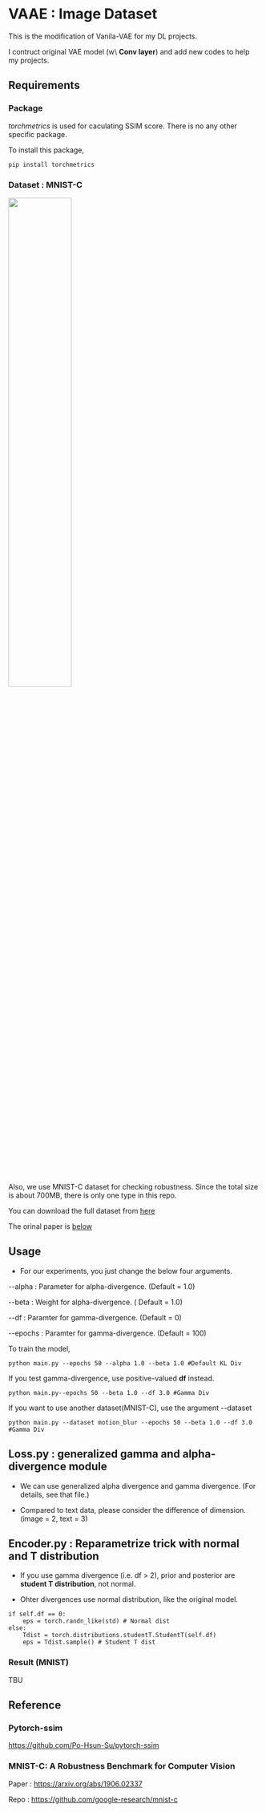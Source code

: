 # VAAE : Image Dataset

This is the modification of Vanila-VAE for my DL projects.

I contruct original VAE model (w\ **Conv layer**) and add new codes to help my projects.

## Requirements

### Package

*torchmetrics* is used for caculating SSIM score. There is no any other specific package.

To install this package,
```
pip install torchmetrics 
```

### Dataset : MNIST-C

<img src="https://user-images.githubusercontent.com/43122330/204100853-15a3fd11-ac98-45b6-a422-78e16620da24.png" width="50%" height="50%"/>


Also, we use MNIST-C dataset for checking robustness. Since the total size is about 700MB, there is only one type in this repo.

You can download the full dataset from [here](https://zenodo.org/record/3239543#.Y4GcdOxByLo)

The orinal paper is [below](#reference)

## Usage

- For our experiments, you just change the below four arguments.

--alpha : Parameter for alpha-divergence. (Default = 1.0)

--beta : Weight for alpha-divergence. ( Default = 1.0)

--df : Paramter for gamma-divergence. (Default = 0)

--epochs : Paramter for gamma-divergence. (Default = 100)

To train the model,

```
python main.py --epochs 50 --alpha 1.0 --beta 1.0 #Default KL Div
```

If you test gamma-divergence, use positive-valued **df** instead. 

```
python main.py--epochs 50 --beta 1.0 --df 3.0 #Gamma Div
```

If you want to use another dataset(MNIST-C), use the argument --dataset

```
python main.py --dataset motion_blur --epochs 50 --beta 1.0 --df 3.0 #Gamma Div
```



## Loss.py : generalized gamma and alpha-divergence module

- We can use generalized alpha divergence and gamma divergence. (For details, see that file.)

- Compared to text data, please consider the difference of dimension. (image = 2, text = 3)


## Encoder.py : Reparametrize trick with normal and T distribution

- If you use gamma divergence (i.e. df > 2), prior and posterior are **student T distribution**, not normal.

- Ohter divergences use normal distribution, like the original model.

```
if self.df == 0:
    eps = torch.randn_like(std) # Normal dist
else:
    Tdist = torch.distributions.studentT.StudentT(self.df)
    eps = Tdist.sample() # Student T dist
```

### Result (MNIST)
TBU

## Reference

### Pytorch-ssim

https://github.com/Po-Hsun-Su/pytorch-ssim

### MNIST-C: A Robustness Benchmark for Computer Vision

Paper : https://arxiv.org/abs/1906.02337

Repo : https://github.com/google-research/mnist-c
